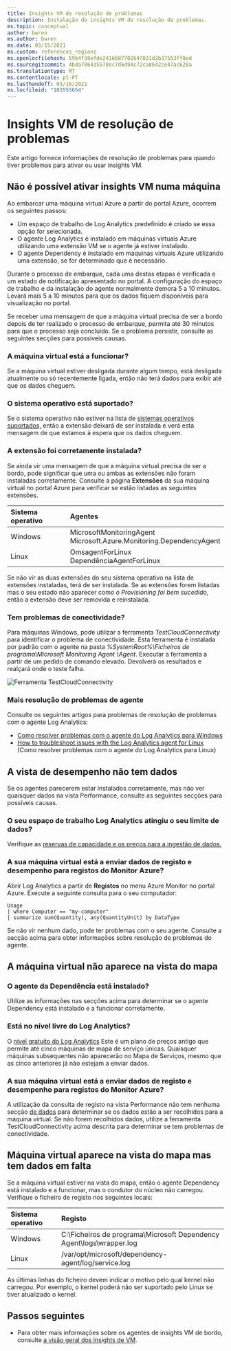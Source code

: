 ```yaml
---
title: Insights VM de resolução de problemas
description: Instalação de insights VM de resolução de problemas.
ms.topic: conceptual
author: bwren
ms.author: bwren
ms.date: 03/15/2021
ms.custom: references_regions
ms.openlocfilehash: 59b4f38efde2416687702647031d2b37553ff8ed
ms.sourcegitcommit: 4bda786435578ec7d6d94c72ca8642ce47ac628a
ms.translationtype: MT
ms.contentlocale: pt-PT
ms.lasthandoff: 03/16/2021
ms.locfileid: "103555654"
---
```

# <a name="troubleshoot-vm-insights"></a>Insights VM de resolução de problemas
Este artigo fornece informações de resolução de problemas para quando tiver problemas para ativar ou usar insights VM.

## <a name="cannot-enable-vm-insights-on-a-machine"></a>Não é possível ativar insights VM numa máquina
Ao embarcar uma máquina virtual Azure a partir do portal Azure, ocorrem os seguintes passos:

- Um espaço de trabalho de Log Analytics predefinido é criado se essa opção for selecionada.
- O agente Log Analytics é instalado em máquinas virtuais Azure utilizando uma extensão VM se o agente já estiver instalado.
- O agente Dependency é instalado em máquinas virtuais Azure utilizando uma extensão, se for determinado que é necessário.
  
Durante o processo de embarque, cada uma destas etapas é verificada e um estado de notificação apresentado no portal. A configuração do espaço de trabalho e da instalação do agente normalmente demora 5 a 10 minutos. Levará mais 5 a 10 minutos para que os dados fiquem disponíveis para visualização no portal.

Se receber uma mensagem de que a máquina virtual precisa de ser a bordo depois de ter realizado o processo de embarque, permita até 30 minutos para que o processo seja concluído. Se o problema persistir, consulte as seguintes secções para possíveis causas.

### <a name="is-the-virtual-machine-running"></a>A máquina virtual está a funcionar?
 Se a máquina virtual estiver desligada durante algum tempo, está desligada atualmente ou só recentemente ligada, então não terá dados para exibir até que os dados cheguem.

### <a name="is-the-operating-system-supported"></a>O sistema operativo está suportado?
Se o sistema operativo não estiver na lista de [sistemas operativos suportados,](vminsights-enable-overview.md#supported-operating-systems) então a extensão deixará de ser instalada e verá esta mensagem de que estamos à espera que os dados cheguem.

### <a name="did-the-extension-install-properly"></a>A extensão foi corretamente instalada?
Se ainda vir uma mensagem de que a máquina virtual precisa de ser a bordo, pode significar que uma ou ambas as extensões não foram instaladas corretamente. Consulte a página **Extensões** da sua máquina virtual no portal Azure para verificar se estão listadas as seguintes extensões.

| Sistema operativo | Agentes | 
|:---|:---|
| Windows | MicrosoftMonitoringAgent<br>Microsoft.Azure.Monitoring.DependencyAgent |
| Linux | OmsagentForLinux<br>DependênciaAgentForLinux |

Se não vir as duas extensões do seu sistema operativo na lista de extensões instaladas, terá de ser instalada. Se as extensões forem listadas mas o seu estado não aparecer como *o Provisioning foi bem sucedido,* então a extensão deve ser removida e reinstalada.

### <a name="do-you-have-connectivity-issues"></a>Tem problemas de conectividade?
Para máquinas Windows, pode utilizar a ferramenta  *TestCloudConnectivity* para identificar o problema de conectividade. Esta ferramenta é instalada por padrão com o agente na pasta *%SystemRoot%\Ficheiros de programa\Microsoft Monitoring Agent \Agent*. Executar a ferramenta a partir de um pedido de comando elevado. Devolverá os resultados e realçará onde o teste falha. 

![Ferramenta TestCloudConnectivity](media/vminsights-troubleshoot/test-cloud-connectivity.png)

### <a name="more-agent-troubleshooting"></a>Mais resolução de problemas de agente

Consulte os seguintes artigos para problemas de resolução de problemas com o agente Log Analytics:

- [Como resolver problemas com o agente do Log Analytics para Windows](../agents/agent-windows-troubleshoot.md)
- [How to troubleshoot issues with the Log Analytics agent for Linux](../agents/agent-linux-troubleshoot.md) (Como resolver problemas com o agente do Log Analytics para Linux)

## <a name="performance-view-has-no-data"></a>A vista de desempenho não tem dados
Se os agentes parecerem estar instalados corretamente, mas não ver quaisquer dados na vista Performance, consulte as seguintes secções para possíveis causas.

### <a name="has-your-log-analytics-workspace-reached-its-data-limit"></a>O seu espaço de trabalho Log Analytics atingiu o seu limite de dados?
Verifique as [reservas de capacidade e os preços para a ingestão de dados.](https://azure.microsoft.com/pricing/details/monitor/)

### <a name="is-your-virtual-machine-sending-log-and-performance-data-to-azure-monitor-logs"></a>A sua máquina virtual está a enviar dados de registo e desempenho para registos do Monitor Azure?

Abrir Log Analytics a partir de **Registos** no menu Azure Monitor no portal Azure. Execute a seguinte consulta para o seu computador:

```kuso
Usage 
| where Computer == "my-computer" 
| summarize sum(Quantity), any(QuantityUnit) by DataType
```

Se não vir nenhum dado, pode ter problemas com o seu agente. Consulte a secção acima para obter informações sobre resolução de problemas do agente.

## <a name="virtual-machine-doesnt-appear-in-map-view"></a>A máquina virtual não aparece na vista do mapa

### <a name="is-the-dependency-agent-installed"></a>O agente da Dependência está instalado?
 Utilize as informações nas secções acima para determinar se o agente Dependency está instalado e a funcionar corretamente.

### <a name="are-you-on-the-log-analytics-free-tier"></a>Está no nível livre do Log Analytics?
O [nível gratuito do Log Analytics](https://azure.microsoft.com/pricing/details/monitor/) Este é um plano de preços antigo que permite até cinco máquinas de mapa de serviço únicas. Quaisquer máquinas subsequentes não aparecerão no Mapa de Serviços, mesmo que as cinco anteriores já não estejam a enviar dados.

### <a name="is-your-virtual-machine-sending-log-and-performance-data-to-azure-monitor-logs"></a>A sua máquina virtual está a enviar dados de registo e desempenho para registos do Monitor Azure?
A utilização da consulta de registo na vista Performance não tem nenhuma secção [de dados](#performance-view-has-no-data) para determinar se os dados estão a ser recolhidos para a máquina virtual. Se não forem recolhidos dados, utilize a ferramenta TestCloudConnectivity acima descrita para determinar se tem problemas de conectividade.


## <a name="virtual-machine-appears-in-map-view-but-has-missing-data"></a>Máquina virtual aparece na vista do mapa mas tem dados em falta
Se a máquina virtual estiver na vista do mapa, então o agente Dependency está instalado e a funcionar, mas o condutor do núcleo não carregou. Verifique o ficheiro de registo nos seguintes locais:

| Sistema operativo | Registo | 
|:---|:---|
| Windows | C:\Ficheiros de programa\Microsoft Dependency Agent\logs\wrapper.log |
| Linux | /var/opt/microsoft/dependency-agent/log/service.log |

As últimas linhas do ficheiro devem indicar o motivo pelo qual kernel não carregou. Por exemplo, o kernel poderá não ser suportado pelo Linux se tiver atualizado o kernel.
## <a name="next-steps"></a>Passos seguintes

- Para obter mais informações sobre os agentes de insights VM de bordo, consulte [a visão geral dos insights de VM](vminsights-enable-overview.md).
